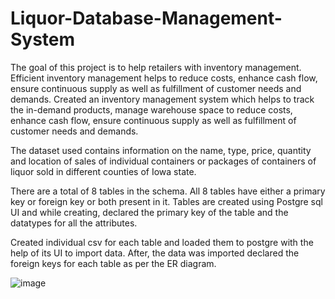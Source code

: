 # Liquor-Database-Management-System

The goal of this project is to help retailers with inventory management. 
Efficient inventory management helps to reduce costs, enhance cash flow, ensure continuous supply as well as fulfillment of customer needs and demands.
Created an inventory management system which helps to track the in-demand products, manage warehouse space to reduce costs, enhance cash flow, ensure continuous supply as well as fulfillment of customer needs and demands.

The dataset used contains information on the name, type, price, quantity and location of sales of individual containers or packages of containers of liquor sold in different counties of Iowa state.

There are a total of 8 tables in the schema.
All 8 tables have either a primary key or foreign key or both present in it.
Tables are created using Postgre sql UI and while creating, declared the primary key of the table and the datatypes for all the attributes.

Created individual csv for each table and loaded them to postgre with the help of its UI to import data. After, the data was imported declared the foreign keys for each table as per the ER diagram.


![image](https://user-images.githubusercontent.com/51898794/219795742-a90b5b55-50ef-412a-8dde-4b2485265bf6.png)
